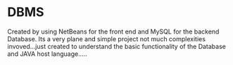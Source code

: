 # DBMS
Created by using NetBeans for the front end and MySQL for the backend Database.
Its a very plane and simple project not much complexities invoved...just created to understand the basic functionality of the Database
and JAVA host language.....
